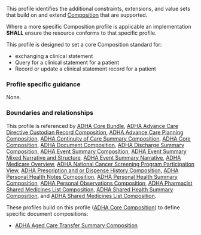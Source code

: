 This profile identifies the additional constraints, extensions, and value sets that build on and extend [Composition](http://hl7.org/fhir/R4/composition.html) that are supported. 

Where a more specific Composition profile is applicable an implementation **SHALL** ensure the resource conforms to that specific profile.

This profile is designed to set a core Composition standard for:
* exchanging a clinical statement 
* Query for a clinical statement for a patient
* Record or update a clinical statement record for a patient


### Profile specific guidance
None.


### Boundaries and relationships
This profile is referenced by 
[ADHA Core Bundle](StructureDefinition-dh-bundle-core-1.html),
[ADHA Advance Care Directive Custodian Record Composition](StructureDefinition-dh-composition-acdcr-1.html), 
[ADHA Advance Care Planning Composition](StructureDefinition-dh-composition-acp-1.html),
[ADHA Continuity of Care Summary Composition](StructureDefinition-dh-composition-cocs-1.html),
[ADHA Core Composition](StructureDefinition-dh-composition-core-1.html.html), 
[ADHA Document Composition](StructureDefinition-dh-composition-document-1.html), 
[ADHA Discharge Summary Composition](StructureDefinition-dh-composition-ds-1.html), 
[ADHA Event Summary Composition](StructureDefinition-dh-composition-es-1.html), 
[ADHA Event Summary Mixed Narrative and Structure](StructureDefinition-dh-composition-es-mix-1.html), 
[ADHA Event Summary Narrative](StructureDefinition-dh-composition-es-narrative-1.html), 
[ADHA Medicare Overview](StructureDefinition-dh-composition-mov-1.html), 
[ADHA National Cancer Screening Program Participation View](StructureDefinition-dh-composition-ncspv-1.html), 
[ADHA Prescription and or Dispense History Composition](StructureDefinition-dh-composition-pdl-1.html), 
[ADHA Personal Health Notes Composition](StructureDefinition-dh-composition-phn-1.html), 
[ADHA Personal Health Summary Composition](StructureDefinition-dh-composition-phs-1.html), 
[ADHA Personal Observations Composition](StructureDefinition-dh-composition-po-1.html), 
[ADHA Pharmacist Shared Medicines List Composition](StructureDefinition-dh-composition-psml-1.html), 
[ADHA Shared Health Summary Composition](StructureDefinition-dh-composition-shs-1.html), and
[ADHA Shared Medicines List Composition](StructureDefinition-dh-composition-sml-1.html).

These profiles build on this profile ([ADHA Core Composition](StructureDefinition-dh-composition-core-1.html)) to define specific document compositions:
* [ADHA Aged Care Transfer Summary Composition](StructureDefinition-dh-composition-acts-1.html)
